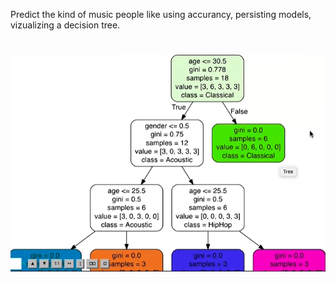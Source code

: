 Predict the kind of music people like using accurancy, persisting models, vizualizing a decision tree.
# ![alt text](https://github.com/theocharistr/Machine-Learning-Tests/blob/master/Decision%20Tree/DecisionTree.png)
